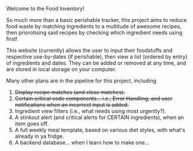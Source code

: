 Welcome to the Food Inventory! 

So much more than a basic perishable tracker, this project aims to reduce food waste by matching ingredients to a multitude of awesome recipes, then priorotising said recipes 
by checking which ingredient needs using first! 

This website (currently) allows the user to input their foodstuffs and respective use-by-dates (if perishable), then view a list (ordered by entry) of ingredients and dates. 
They can be added or removed at any time, and are stored in local storage on your computer.

Many other plans are in the pipeline for this project, including 

1. ~~Display recipe matches (and close matches).~~
2. ~~Certain critical code components... i.e., Error Handling, and user notifications when an incorrect input is added.~~
3. Ingredient view filters (i.e., what needs using most urgently?).
4. A stinkout alert (and critical alerts for CERTAIN ingredients), when an item goes off.
5. A full weekly meal template, based on various diet styles, with what's already in ya fridge.
6. A backend database... when I learn how to make one...
